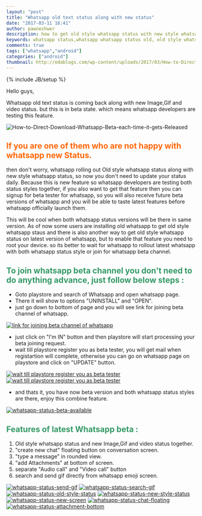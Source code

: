 ```yaml
---
layout: "post"
title: "Whatsapp old text status along with new status"
date: "2017-03-11 16:41"
author: pawneshwer
description: how to get old style whatsapp status with new style whatsapp status in whatsapp beta,whatsapp status in two different style in beta whatsapp
keywords: whatsapp status,whatsapp whatsapp status old, old style whatsapp status,whatsapp beta version,whatsapp latest beta version.
comments: true
tags: ["whatsapp","android"]
categories: ["android"]
thumbnail: http://edablogs.com/wp-content/uploads/2017/03/How-to-Direct-Download-Whatsapp-Beta-each-time-it-gets-Released.png
---
```


{% include JB/setup %}

Hello guys,

Whatsapp old text status is coming back along with new Image,Gif and video status. but this is in beta state. which means whatsapp developers are testing this feature.


![How-to-Direct-Download-Whatsapp-Beta-each-time-it-gets-Released]({{site.url}}/wp-content/uploads/2017/03/How-to-Direct-Download-Whatsapp-Beta-each-time-it-gets-Released.png)

## <span style="color: #ff6600;">If you are one of them who are not happy with whatsapp new Status.</span>

then don't worry, whatsapp rolling out Old style whatsapp status along with new style whatsapp status, so now you don't need to update your status daily. Because this is new feature so whatsapp developers are testing both status styles together, if you also want to get that feature then you can signup for beta tester for whatsapp, so you will also receive future beta versions of whatsapp and you will be able to taste latest features before whatsapp officially launch them.

<script async src="//pagead2.googlesyndication.com/pagead/js/adsbygoogle.js"></script>
<!-- eda-posts -->
<ins class="adsbygoogle"
     style="display:block"
     data-ad-client="ca-pub-7943122633795545"
     data-ad-slot="7080728318"
     data-ad-format="auto"></ins>
<script>
(adsbygoogle = window.adsbygoogle || []).push({});
</script>

This will be cool when both whatsapp status versions will be there in same version. As of now some users are installing old whatsapp to get old style whatsapp staus and there is also another way to get old style whatsapp status on latest version of whatsapp, but to enable that feature you need to root your device.
so its better to wait for whatsapp to rollout latest whatsapp with both whatsapp status style or join for whatsapp beta channel.

## <span style="color: #339966;">To join whatsapp beta channel you don't need to do anything advance, just follow below steps : </span>

* Goto playstore and search of Whatsapp and open whatsapp page.
* There it will show to options "UNINSTALL" and "OPEN".
* just go down to bottom of page and you will see link for joining beta channel of whatsapp.

[![link for joining beta channel of whatsapp]({{site.url}}/wp-content/uploads/2017/03/whatsapp-status-join-beta-169x300.png)]({{site.url}}/wp-content/uploads/2017/03/whatsapp-status-join-beta.png)

* just click on "I'm IN" button and then playstore will start processing your beta joining request.
* wait till playstore register you as beta tester, you will get mail when registartion will complete, otherwise you can go on whatsapp page on playstore and click on "UPDATE" button.

[![wait till playstore register you as beta tester]({{site.url}}/wp-content/uploads/2017/03/whatsapp-status-beta_request_sent-169x300.png)]({{site.url}}/wp-content/uploads/2017/03/whatsapp-status-beta_request_sent.png) [![wait till playstore register you as beta tester]({{site.url}}/wp-content/uploads/2017/03/whatsapp-status-beta-in-progress-169x300.png)]({{site.url}}/wp-content/uploads/2017/03/whatsapp-status-beta-in-progress.png)

* and thats it, you have now beta version and both whatsapp status styles are there, enjoy this combine feature.

[![whatsapp-status-beta-available]({{site.url}}/wp-content/uploads/2017/03/whatsapp-status-beta-available-169x300.png)]({{site.url}}/wp-content/uploads/2017/03/whatsapp-status-beta-available.png)

<script async src="//pagead2.googlesyndication.com/pagead/js/adsbygoogle.js"></script>
<!-- eda-posts -->
<ins class="adsbygoogle"
     style="display:block"
     data-ad-client="ca-pub-7943122633795545"
     data-ad-slot="7080728318"
     data-ad-format="auto"></ins>
<script>
(adsbygoogle = window.adsbygoogle || []).push({});
</script>

## <span style="color: #339966;">Features of latest Whatsapp beta :</span>

1. Old style whatsapp status and new Image,Gif and video status together.
2. "create new chat" floating button on conversation screen.
3. "type a message" in rounded view.
4. "add Attachments" at bottom of screen.
5. separate "Audio call" and "Video call" button
6. search and send gif directly from whatsapp emoji screen.

[![whatsapp-status-send-gif]({{site.url}}/wp-content/uploads/2017/03/whatsapp-status-send-gif-169x300.png)]({{site.url}}/wp-content/uploads/2017/03/whatsapp-status-send-gif.png) [![whatsapp-status-search-gif]({{site.url}}/wp-content/uploads/2017/03/whatsapp-status-search-gif-169x300.png)]({{site.url}}/wp-content/uploads/2017/03/whatsapp-status-search-gif.png) [![whatsapp-status-old-style-status]({{site.url}}/wp-content/uploads/2017/03/whatsapp-status-old-style-status-169x300.png)]({{site.url}}/wp-content/uploads/2017/03/whatsapp-status-old-style-status.png) [![whatsapp-status-new-style-status]({{site.url}}/wp-content/uploads/2017/03/whatsapp-status-new-style-status-169x300.png)]({{site.url}}/wp-content/uploads/2017/03/whatsapp-status-new-style-status.png) [![whatsapp-status-new-screen]({{site.url}}/wp-content/uploads/2017/03/whatsapp-status-new-screen-169x300.png)]({{site.url}}/wp-content/uploads/2017/03/whatsapp-status-new-screen.png) [![whatsapp-status-chat-floating]({{site.url}}/wp-content/uploads/2017/03/whatsapp-status-chat-floating-169x300.png)]({{site.url}}/wp-content/uploads/2017/03/whatsapp-status-chat-floating.png) [![whatsapp-status-attachment-bottom]({{site.url}}/wp-content/uploads/2017/03/whatsapp-status-attachment-bottom-169x300.png)]({{site.url}}/wp-content/uploads/2017/03/whatsapp-status-attachment-bottom.png)

<script src="{{site.url}}/assets/themes/edablogs/js/jssor.slider-22.2.16.mini.js" type="text/javascript"></script>
<script type="text/javascript">
        jssor_1_slider_init = function() {

            var jssor_1_SlideshowTransitions = [
              {$Duration:1200,x:0.3,$During:{$Left:[0.3,0.7]},$Easing:{$Left:$Jease$.$InCubic,$Opacity:$Jease$.$Linear},$Opacity:2},
              {$Duration:1200,x:-0.3,$SlideOut:true,$Easing:{$Left:$Jease$.$InCubic,$Opacity:$Jease$.$Linear},$Opacity:2},
              {$Duration:1200,x:-0.3,$During:{$Left:[0.3,0.7]},$Easing:{$Left:$Jease$.$InCubic,$Opacity:$Jease$.$Linear},$Opacity:2},
              {$Duration:1200,x:0.3,$SlideOut:true,$Easing:{$Left:$Jease$.$InCubic,$Opacity:$Jease$.$Linear},$Opacity:2},
              {$Duration:1200,y:0.3,$During:{$Top:[0.3,0.7]},$Easing:{$Top:$Jease$.$InCubic,$Opacity:$Jease$.$Linear},$Opacity:2},
              {$Duration:1200,y:-0.3,$SlideOut:true,$Easing:{$Top:$Jease$.$InCubic,$Opacity:$Jease$.$Linear},$Opacity:2},
              {$Duration:1200,y:-0.3,$During:{$Top:[0.3,0.7]},$Easing:{$Top:$Jease$.$InCubic,$Opacity:$Jease$.$Linear},$Opacity:2},
              {$Duration:1200,y:0.3,$SlideOut:true,$Easing:{$Top:$Jease$.$InCubic,$Opacity:$Jease$.$Linear},$Opacity:2},
              {$Duration:1200,x:0.3,$Cols:2,$During:{$Left:[0.3,0.7]},$ChessMode:{$Column:3},$Easing:{$Left:$Jease$.$InCubic,$Opacity:$Jease$.$Linear},$Opacity:2},
              {$Duration:1200,x:0.3,$Cols:2,$SlideOut:true,$ChessMode:{$Column:3},$Easing:{$Left:$Jease$.$InCubic,$Opacity:$Jease$.$Linear},$Opacity:2},
              {$Duration:1200,y:0.3,$Rows:2,$During:{$Top:[0.3,0.7]},$ChessMode:{$Row:12},$Easing:{$Top:$Jease$.$InCubic,$Opacity:$Jease$.$Linear},$Opacity:2},
              {$Duration:1200,y:0.3,$Rows:2,$SlideOut:true,$ChessMode:{$Row:12},$Easing:{$Top:$Jease$.$InCubic,$Opacity:$Jease$.$Linear},$Opacity:2},
              {$Duration:1200,y:0.3,$Cols:2,$During:{$Top:[0.3,0.7]},$ChessMode:{$Column:12},$Easing:{$Top:$Jease$.$InCubic,$Opacity:$Jease$.$Linear},$Opacity:2},
              {$Duration:1200,y:-0.3,$Cols:2,$SlideOut:true,$ChessMode:{$Column:12},$Easing:{$Top:$Jease$.$InCubic,$Opacity:$Jease$.$Linear},$Opacity:2},
              {$Duration:1200,x:0.3,$Rows:2,$During:{$Left:[0.3,0.7]},$ChessMode:{$Row:3},$Easing:{$Left:$Jease$.$InCubic,$Opacity:$Jease$.$Linear},$Opacity:2},
              {$Duration:1200,x:-0.3,$Rows:2,$SlideOut:true,$ChessMode:{$Row:3},$Easing:{$Left:$Jease$.$InCubic,$Opacity:$Jease$.$Linear},$Opacity:2},
              {$Duration:1200,x:0.3,y:0.3,$Cols:2,$Rows:2,$During:{$Left:[0.3,0.7],$Top:[0.3,0.7]},$ChessMode:{$Column:3,$Row:12},$Easing:{$Left:$Jease$.$InCubic,$Top:$Jease$.$InCubic,$Opacity:$Jease$.$Linear},$Opacity:2},
              {$Duration:1200,x:0.3,y:0.3,$Cols:2,$Rows:2,$During:{$Left:[0.3,0.7],$Top:[0.3,0.7]},$SlideOut:true,$ChessMode:{$Column:3,$Row:12},$Easing:{$Left:$Jease$.$InCubic,$Top:$Jease$.$InCubic,$Opacity:$Jease$.$Linear},$Opacity:2},
              {$Duration:1200,$Delay:20,$Clip:3,$Assembly:260,$Easing:{$Clip:$Jease$.$InCubic,$Opacity:$Jease$.$Linear},$Opacity:2},
              {$Duration:1200,$Delay:20,$Clip:3,$SlideOut:true,$Assembly:260,$Easing:{$Clip:$Jease$.$OutCubic,$Opacity:$Jease$.$Linear},$Opacity:2},
              {$Duration:1200,$Delay:20,$Clip:12,$Assembly:260,$Easing:{$Clip:$Jease$.$InCubic,$Opacity:$Jease$.$Linear},$Opacity:2},
              {$Duration:1200,$Delay:20,$Clip:12,$SlideOut:true,$Assembly:260,$Easing:{$Clip:$Jease$.$OutCubic,$Opacity:$Jease$.$Linear},$Opacity:2}
            ];

            var jssor_1_options = {
              $AutoPlay: true,
              $SlideshowOptions: {
                $Class: $JssorSlideshowRunner$,
                $Transitions: jssor_1_SlideshowTransitions,
                $TransitionsOrder: 1
              },
              $ArrowNavigatorOptions: {
                $Class: $JssorArrowNavigator$
              },
              $ThumbnailNavigatorOptions: {
                $Class: $JssorThumbnailNavigator$,
                $Cols: 10,
                $SpacingX: 8,
                $SpacingY: 8,
                $Align: 360
              }
            };

            var jssor_1_slider = new $JssorSlider$("jssor_1", jssor_1_options);

            /*responsive code begin*/
            /*remove responsive code if you don't want the slider scales while window resizing*/
            function ScaleSlider() {
                var refSize = jssor_1_slider.$Elmt.parentNode.clientWidth;
                if (refSize) {
                    refSize = Math.min(refSize, 800);
                    jssor_1_slider.$ScaleWidth(refSize);
                }
                else {
                    window.setTimeout(ScaleSlider, 30);
                }
            }
            ScaleSlider();
            $Jssor$.$AddEvent(window, "load", ScaleSlider);
            $Jssor$.$AddEvent(window, "resize", ScaleSlider);
            $Jssor$.$AddEvent(window, "orientationchange", ScaleSlider);
            /*responsive code end*/
        };
</script>
<style>
        /* jssor slider arrow navigator skin 05 css */
        /*
        .jssora05l                  (normal)
        .jssora05r                  (normal)
        .jssora05l:hover            (normal mouseover)
        .jssora05r:hover            (normal mouseover)
        .jssora05l.jssora05ldn      (mousedown)
        .jssora05r.jssora05rdn      (mousedown)
        .jssora05l.jssora05lds      (disabled)
        .jssora05r.jssora05rds      (disabled)
        */
        .jssora05l, .jssora05r {
            display: block;
            position: absolute;
            /* size of arrow element */
            width: 40px;
            height: 40px;
            cursor: pointer;
            background: url('{{site.url}}/assets/themes/edablogs/img/a17.png') no-repeat;
            overflow: hidden;
        }
        .jssora05l { background-position: -10px -40px; }
        .jssora05r { background-position: -70px -40px; }
        .jssora05l:hover { background-position: -130px -40px; }
        .jssora05r:hover { background-position: -190px -40px; }
        .jssora05l.jssora05ldn { background-position: -250px -40px; }
        .jssora05r.jssora05rdn { background-position: -310px -40px; }
        .jssora05l.jssora05lds { background-position: -10px -40px; opacity: .3; pointer-events: none; }
        .jssora05r.jssora05rds { background-position: -70px -40px; opacity: .3; pointer-events: none; }
        /* jssor slider thumbnail navigator skin 01 css *//*.jssort01 .p            (normal).jssort01 .p:hover      (normal mouseover).jssort01 .p.pav        (active).jssort01 .p.pdn        (mousedown)*/.jssort01 .p {    position: absolute;    top: 0;    left: 0;    width: 72px;    height: 72px;}.jssort01 .t {    position: absolute;    top: 0;    left: 0;    width: 100%;    height: 100%;    border: none;}.jssort01 .w {    position: absolute;    top: 0px;    left: 0px;    width: 100%;    height: 100%;}.jssort01 .c {    position: absolute;    top: 0px;    left: 0px;    width: 68px;    height: 68px;    border: #000 2px solid;    box-sizing: content-box;    background: url('{{site.url}}/assets/themes/edablogs/img/t01.png') -800px -800px no-repeat;    _background: none;}.jssort01 .pav .c {    top: 2px;    _top: 0px;    left: 2px;    _left: 0px;    width: 68px;    height: 68px;    border: #000 0px solid;    _border: #fff 2px solid;    background-position: 50% 50%;}.jssort01 .p:hover .c {    top: 0px;    left: 0px;    width: 70px;    height: 70px;    border: #fff 1px solid;    background-position: 50% 50%;}.jssort01 .p.pdn .c {    background-position: 50% 50%;    width: 68px;    height: 68px;    border: #000 2px solid;}* html .jssort01 .c, * html .jssort01 .pdn .c, * html .jssort01 .pav .c {    /* ie quirks mode adjust */    width /**/: 72px;    height /**/: 72px;}
</style>
<div id="jssor_1" style="position:relative;margin:0 auto;top:0px;left:0px;width:800px;height:456px;overflow:hidden;visibility:hidden;background-color:#24262e;">
<!-- Loading Screen -->
<div data-u="loading" style="position:absolute;top:0px;left:0px;background-color:rgba(0,0,0,0.7);">
            <div style="filter: alpha(opacity=70); opacity: 0.7; position: absolute; display: block; top: 0px; left: 0px; width: 100%; height: 100%;"></div>
            <div style="position:absolute;display:block;background:url('{{site.url}}/assets/themes/edablogs/img/loading.gif') no-repeat center center;top:0px;left:0px;width:100%;height:100%;"></div>
        </div>
        <div data-u="slides" style="cursor:default;position:relative;top:0px;left:0px;width:800px;height:356px;overflow:hidden;">
            <div>
                <img data-u="image" src="img/01.jpg" />
                <img data-u="thumb" src="img/thumb-01.jpg" />
            </div>
            <div>
                <img data-u="image" src="img/02.jpg" />
                <img data-u="thumb" src="img/thumb-02.jpg" />
            </div>
            <div>
                <img data-u="image" src="img/03.jpg" />
                <img data-u="thumb" src="img/thumb-03.jpg" />
            </div>
            <div>
                <img data-u="image" src="img/04.jpg" />
                <img data-u="thumb" src="img/thumb-04.jpg" />
            </div>
            <div>
                <img data-u="image" src="img/05.jpg" />
                <img data-u="thumb" src="img/thumb-05.jpg" />
            </div>
            <div>
                <img data-u="image" src="img/06.jpg" />
                <img data-u="thumb" src="img/thumb-06.jpg" />
            </div>
            <div>
                <img data-u="image" src="img/07.jpg" />
                <img data-u="thumb" src="img/thumb-07.jpg" />
            </div>
        </div>
        <!-- Thumbnail Navigator -->
<div data-u="thumbnavigator" class="jssort01" style="position:absolute;left:0px;bottom:0px;width:800px;height:100px;" data-autocenter="1">
            <!-- Thumbnail Item Skin Begin -->
            <div data-u="slides" style="cursor: default;">
                <div data-u="prototype" class="p">
                    <div class="w">
                        <div data-u="thumbnailtemplate" class="t"></div>
                    </div>
                    <div class="c"></div>
                </div>
            </div>
            <!-- Thumbnail Item Skin End -->
        </div>
        <!-- Arrow Navigator -->
        <span data-u="arrowleft" class="jssora05l" style="top:158px;left:8px;width:40px;height:40px;"></span>
        <span data-u="arrowright" class="jssora05r" style="top:158px;right:8px;width:40px;height:40px;"></span>
    </div>
<script type="text/javascript">jssor_1_slider_init();</script>
